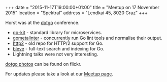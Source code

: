 +++
date = "2015-11-17T19:00:00+01:00"
title = "Meetup on 17 November 2015"
location = "Spektral"
address = "Lendkai 45, 8020 Graz"
+++

Horst was at the [dotgo](http://www.dotgo.eu/) conference.

* [go-kit](https://github.com/go-kit/kit) - standard library for microservices.
* [gometalinter](https://github.com/alecthomas/gometalinter) - concurrently run Go lint tools and normalise their output.
* [http2](https://github.com/bradfitz/http2) - old repo for HTTP/2 support for Go.
* [bleve](http://www.blevesearch.com/) - full-text search and indexing for Go.
* Lightning talks were not very interesting.

[dotgo photos](https://www.flickr.com/photos/97226415@N08/sets/72157661133005275/) can be found on flickr.

For updates please take a look at our
[Meetup page](http://www.meetup.com/Graz-Open-Source-Meetup/events/226705652/).
